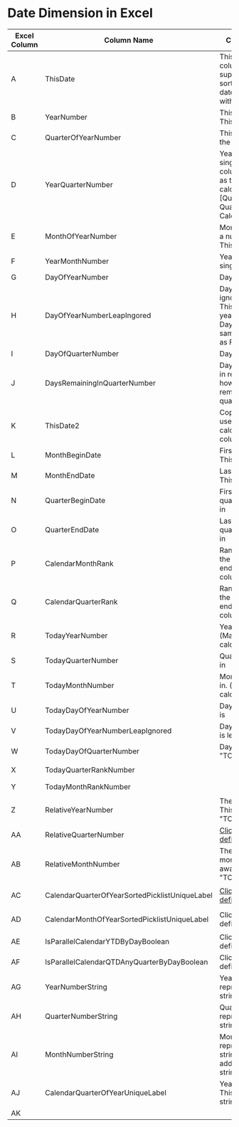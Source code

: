 # Date Dimension in Excel

Excel Column | Column Name | Column Definition | Calculation
--- | --- | --- | ---
A | ThisDate | This is the only column you need to supply. It needs to be sorted from oldest date to newest date with no gaps. | 
B | YearNumber | This is the Year of the ThisDate as a number. | ```=YEAR(A2)```
C | QuarterOfYearNumber | This is the Quarter of the Year ThisDate is in | ```=ROUNDUP(E2/3, 0)```
D | YearQuarterNumber | Year and Quarter as a single number. This column is mainly used as the basis for future calculations [QuarterBeginDate, QuarterEndDate, CalendarQuarterRank] | ```=B2*10 + C2```
E | MonthOfYearNumber | Month of the Year as a number that ThisDate is in | ```=MONTH(A2)```
F | YearMonthNumber | Year and Month as a single number | ```=B2*100 + E2```
G | DayOfYearNumber | Day of the Year | ```=A2-DATE(YEAR(A2), 1, 0)```
H | DayOfYearNumberLeapIngored | Day of the Year, but ignores Leap Day. This makes every year consistent. Lead Day is treated as the same day of the year as Feb 28 | ```=IF(MOD(B2, 4) = 0, IF(G2>59, G2-1, G2), G2)```
I | DayOfQuarterNumber | Day of the Quarter | ```=A2-N2 + 1```
J | DaysRemainingInQuarterNumber | Day of the Quarter but in reverse. Shows how many days are remaining in the quarter | ```=O2-A2+1```
K | ThisDate2 | Copy of ThisDate, used to make calculations in other columns easier | ```=A2```
L | MonthBeginDate | First day of the month ThisDate falls in | ```=VLOOKUP(F2, $F$2:$K$1828, 6,  FALSE)```
M | MonthEndDate | Last day of the month ThisDate falls in | ```=LOOKUP(2, 1/($F$2:$K$1828=F2),$A$2:$A$1828)```
N | QuarterBeginDate | First day of the quarter ThisDate falls in | ```=VLOOKUP(D2, $D$2:$K$1828, 8, FALSE)```
O | QuarterEndDate | Last day of the quarter ThisDate falls in | ```=LOOKUP(2, 1/($D$2:$D$1828=D2),$A$2:$A$1828)```
P | CalendarMonthRank | Ranks the months in the table from 1 to end. Exists for other column calculations | ```=SUMPRODUCT( (FREQUENCY($F$2:$F$1828, $F$2:$F$1828) > 0) * (F2 >= $F$2:$F$1829) )```
Q | CalendarQuarterRank | Ranks the quarters in the table from 1 to end. Eixsts for other column calculations | ```=SUMPRODUCT( (FREQUENCY($D$2:$D$1828, $D$2:$D$1828) > 0) * (D2 >= $D$2:$D$1829) )```
R | TodayYearNumber | Year "TODAY" falls in. (Mainly for calcuations) | ```=VLOOKUP(TODAY(), $A$2:$B$1828, 2, FALSE)```
S | TodayQuarterNumber | Quarter "TODAY" falls in | ```=VLOOKUP(TODAY(), $A$2:$G$1828, 7, FALSE)```
T | TodayMonthNumber | Month "TODAY" falls in. (Mainly for calcuations) | ```=VLOOKUP(TODAY(), $A$2:$E$1828, 5, FALSE)```
U | TodayDayOfYearNumber | Day of year "TODAY" is | ```=VLOOKUP(TODAY(), $A$2:$G$1828, 7, FALSE)```
V | TodayDayOfYearNumberLeapIgnored | Day of year "TODAY" is leap day ignored | ```=VLOOKUP(TODAY(), $A$2:$H$1828, 8, FALSE)```
W | TodayDayOfQuarterNumber | Day of quarter "TODAY" is | ```=VLOOKUP(TODAY(), $A$2:$I$1828, 9, FALSE)```
X | TodayQuarterRankNumber |  | ```=VLOOKUP(TODAY(), $A$2:$Q$1828, 17, FALSE)```
Y | TodayMonthRankNumber |  | ```=VLOOKUP(TODAY(), $A$2:$P$1828, 16, FALSE)```
Z | RelativeYearNumber | The number of years ThisDate is from "TODAY" | ```=B2 - R2```
AA | RelativeQuarterNumber | [Click here for definition](RelativeQuarterNumber.md) | ```=Q2 - X2```
AB | RelativeMonthNumber | The number of months ThisDate is away from the month "TODAY" is in | ```=P2 - Y2```
AC | CalendarQuarterOfYearSortedPicklistUniqueLabel | [Click here for definition](CalendarQuarterOfYearSortedPicklistUniqueLabel.md) | ```=IF(Z2>0,AG2&" Q"&AH2,IF(Z2 < 0," "&AG2&" Q"&AH2, " Current Quarter"))```
AD | CalendarMonthOfYearSortedPicklistUniqueLabel | Click here for definition | ```=IF(Z2>0,AG2&" M"&AI2,IF(Z2 < 0," "&AG2&" M"&AI2, " Current Month"))```
AE | IsParallelCalendarYTDByDayBoolean | Click here for definition | ```=IF(H2 <= V2, TRUE(), FALSE())```
AF | IsParallelCalendarQTDAnyQuarterByDayBoolean | Click here for definition | ```=IF(I2 <= W2, TRUE(), FALSE())```
AG | YearNumberString | Year of ThisDate represented as a string | ```=TEXT(B2, "0")```
AH | QuarterNumberString | Quarter of ThisDate represented as a string | ```=TEXT(C2, "0")```
AI | MonthNumberString | Month of ThisDate represented as a string, if in 1-9, a 0 is added to front of the string | ```=IF(LEN(TEXT(E2, "0")) = 1, "0" & TEXT(E2, "0"), TEXT(E2,"0"))```
AJ | CalendarQuarterOfYearUniqueLabel | Year and Quarter ThisDate is in as a string "2000 Q1" | ```=AG2 & " Q" & AH2```
AK |  |  | ``````